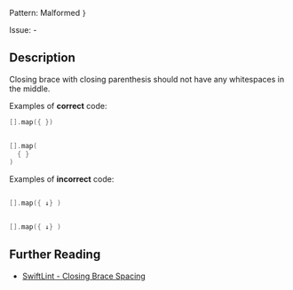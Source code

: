 Pattern: Malformed `}`

Issue: -

## Description

Closing brace with closing parenthesis should not have any whitespaces in the middle.

Examples of **correct** code:
```swift
[].map({ })


[].map(
  { }
)

```
Examples of **incorrect** code:
```swift

[].map({ ↓} )


[].map({ ↓}	)

```

## Further Reading

* [SwiftLint - Closing Brace Spacing](https://github.com/realm/SwiftLint/blob/master/Rules.md#closing-brace-spacing)